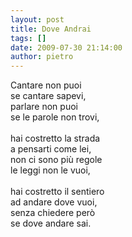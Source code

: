 ```yaml
---
layout: post
title: Dove Andrai
tags: []
date: 2009-07-30 21:14:00
author: pietro
---
```

Cantare non puoi<br/>se cantare sapevi,<br/>parlare non puoi<br/>se le parole non trovi,<br/><br/>hai costretto la strada<br/>a pensarti come lei,<br/>non ci sono più regole<br/>le leggi non le vuoi,<br/><br/>hai costretto il sentiero<br/>ad andare dove vuoi,<br/>senza chiedere però<br/>se dove andare sai.
